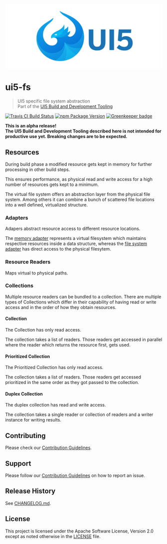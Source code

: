 ![UI5 icon](https://raw.githubusercontent.com/SAP/ui5-tooling/master/docs/images/UI5_logo_wide.png)

# ui5-fs
> UI5 specific file system abstraction  
> Part of the [UI5 Build and Development Tooling](https://github.com/SAP/ui5-tooling)

[![Travis CI Build Status](https://travis-ci.org/SAP/ui5-fs.svg?branch=master)](https://travis-ci.org/SAP/ui5-fs)
[![npm Package Version](https://img.shields.io/npm/v/@ui5/fs.svg)](https://www.npmjs.com/package/@ui5/fs) [![Greenkeeper badge](https://badges.greenkeeper.io/SAP/ui5-fs.svg)](https://greenkeeper.io/)

**This is an alpha release!**  
**The UI5 Build and Development Tooling described here is not intended for productive use yet. Breaking changes are to be expected.**

## Resources
During build phase a modified resource gets kept in memory for further processing in other build steps.

This ensures performance, as physical read and write access for a high number of resources gets kept to a minimum.

The virtual file system offers an abstraction layer from the physical file system. Among others it can combine a bunch of scattered file locations into a well defined, virtualized structure.

### Adapters
Adapers abstract resource access to different resource locations.

The [memory adapter](lib/resources/adapters/Memory.js) represents a virtual filesystem which maintains respective resources inside a data structure, whereas the [file system adapter](lib/resources/adapters/FileSystem.js) has direct access to the physical filesytem.

### Resource Readers
Maps virtual to physical paths.

### Collections
Multiple resource readers can be bundled to a collection. There are multiple types of Collections which differ in their capability of having read or write access and in the order of how they obtain resources.

#### Collection
The Collection has only read access.

The collection takes a list of readers.
Those readers get accessed in parallel where the reader which returns the resource first, gets used.

#### Prioritized Collection
The Prioritized Collection has only read access.

The collection takes a list of readers.
Those readers get accessed prioritized in the same order as they got passed to the collection.

#### Duplex Collection
The duplex collection has read and write access.

The collection takes a single reader or collection of readers and a writer instance for writing results.

## Contributing
Please check our [Contribution Guidelines](https://github.com/SAP/ui5-tooling/blob/master/CONTRIBUTING.md).

## Support
Please follow our [Contribution Guidelines](https://github.com/SAP/ui5-tooling/blob/master/CONTRIBUTING.md#report-an-issue) on how to report an issue.

## Release History
See [CHANGELOG.md](CHANGELOG.md).

## License
This project is licensed under the Apache Software License, Version 2.0 except as noted otherwise in the [LICENSE](/LICENSE.txt) file.
